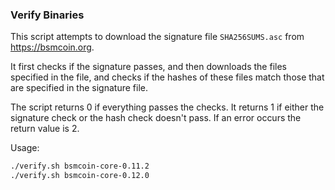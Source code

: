 ### Verify Binaries
This script attempts to download the signature file `SHA256SUMS.asc` from https://bsmcoin.org.

It first checks if the signature passes, and then downloads the files specified in the file, and checks if the hashes of these files match those that are specified in the signature file.

The script returns 0 if everything passes the checks. It returns 1 if either the signature check or the hash check doesn't pass. If an error occurs the return value is 2.

Usage:

```sh
./verify.sh bsmcoin-core-0.11.2
./verify.sh bsmcoin-core-0.12.0
```
